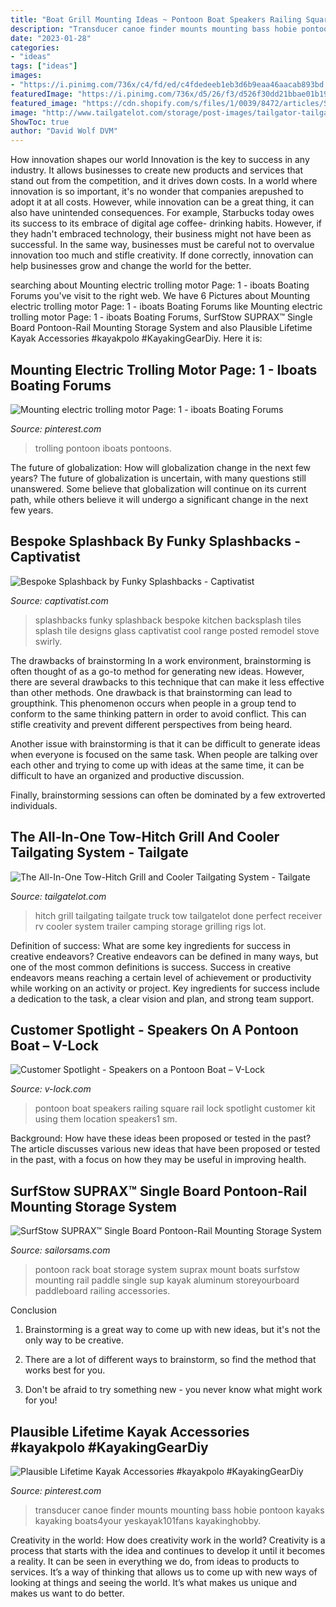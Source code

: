 ```yaml
---
title: "Boat Grill Mounting Ideas ~ Pontoon Boat Speakers Railing Square Rail Lock Spotlight Customer Kit Using Them Location Speakers1 Sm"
description: "Transducer canoe finder mounts mounting bass hobie pontoon kayaks kayaking boats4your yeskayak101fans kayakinghobby"
date: "2023-01-28"
categories:
- "ideas"
tags: ["ideas"]
images:
- "https://i.pinimg.com/736x/c4/fd/ed/c4fdedeeb1eb3d6b9eaa46aacab893bd.jpg"
featuredImage: "https://i.pinimg.com/736x/d5/26/f3/d526f30dd21bbae01b197f0ffefa7c3e.jpg"
featured_image: "https://cdn.shopify.com/s/files/1/0039/8472/articles/Speakers1_sm_1200x1200.jpg?v=1517611956"
image: "http://www.tailgatelot.com/storage/post-images/tailgator-tailgating-grill.jpg?__SQUARESPACE_CACHEVERSION=1279040734109"
ShowToc: true
author: "David Wolf DVM"
---
```



How innovation shapes our world
Innovation is the key to success in any industry. It allows businesses to create new products and services that stand out from the competition, and it drives down costs. In a world where innovation is so important, it's no wonder that companies arepushed to adopt it at all costs. However, while innovation can be a great thing, it can also have unintended consequences. For example, Starbucks today owes its success to its embrace of digital age coffee- drinking habits. However, if they hadn't embraced technology, their business might not have been as successful. In the same way, businesses must be careful not to overvalue innovation too much and stifle creativity. If done correctly, innovation can help businesses grow and change the world for the better.

	

		
searching about Mounting electric trolling motor Page: 1 - iboats Boating Forums you've visit to the right web. We have 6 Pictures about Mounting electric trolling motor Page: 1 - iboats Boating Forums like Mounting electric trolling motor Page: 1 - iboats Boating Forums, SurfStow SUPRAX™ Single Board Pontoon-Rail Mounting Storage System and also Plausible Lifetime Kayak Accessories #kayakpolo #KayakingGearDiy. Here it is:
		
    
## Mounting Electric Trolling Motor Page: 1 - Iboats Boating Forums

<img loading=lazy src="https://i.pinimg.com/736x/c4/fd/ed/c4fdedeeb1eb3d6b9eaa46aacab893bd.jpg" onerror="this.onerror=null;this.src='https://tse2.mm.bing.net/th?id=OIP.NfvBt9dXpBFOA3dawwYkegHaGf&amp;pid=15.1';" alt="Mounting electric trolling motor Page: 1 - iboats Boating Forums">

_Source: pinterest.com_

>trolling pontoon iboats pontoons. 

	

The future of globalization: How will globalization change in the next few years?
The future of globalization is uncertain, with many questions still unanswered. Some believe that globalization will continue on its current path, while others believe it will undergo a significant change in the next few years.

    
## Bespoke Splashback By Funky Splashbacks - Captivatist

<img loading=lazy src="http://captivatist.com/wp-content/uploads/2015/11/bespoke-funky-splashbacks-1.jpg" onerror="this.onerror=null;this.src='https://tse2.mm.bing.net/th?id=OIP.Dn8QLd9KC3RyUQ3Znyx98wHaLl&amp;pid=15.1';" alt="Bespoke Splashback by Funky Splashbacks - Captivatist">

_Source: captivatist.com_

>splashbacks funky splashback bespoke kitchen backsplash tiles splash tile designs glass captivatist cool range posted remodel stove swirly. 

	

The drawbacks of brainstorming
In a work environment, brainstorming is often thought of as a go-to method for generating new ideas. However, there are several drawbacks to this technique that can make it less effective than other methods.
One drawback is that brainstorming can lead to groupthink. This phenomenon occurs when people in a group tend to conform to the same thinking pattern in order to avoid conflict. This can stifle creativity and prevent different perspectives from being heard.

Another issue with brainstorming is that it can be difficult to generate ideas when everyone is focused on the same task. When people are talking over each other and trying to come up with ideas at the same time, it can be difficult to have an organized and productive discussion.

Finally, brainstorming sessions can often be dominated by a few extroverted individuals.

    
## The All-In-One Tow-Hitch Grill And Cooler Tailgating System - Tailgate

<img loading=lazy src="http://www.tailgatelot.com/storage/post-images/tailgator-tailgating-grill.jpg?__SQUARESPACE_CACHEVERSION=1279040734109" onerror="this.onerror=null;this.src='https://tse1.mm.bing.net/th?id=OIP.Moh9kffPALnhqIW_vBlAfwHaFj&amp;pid=15.1';" alt="The All-In-One Tow-Hitch Grill and Cooler Tailgating System - Tailgate">

_Source: tailgatelot.com_

>hitch grill tailgating tailgate truck tow tailgatelot done perfect receiver rv cooler system trailer camping storage grilling rigs lot. 

	

Definition of success: What are some key ingredients for success in creative endeavors?
Creative endeavors can be defined in many ways, but one of the most common definitions is success. Success in creative endeavors means reaching a certain level of achievement or productivity while working on an activity or project. Key ingredients for success include a dedication to the task, a clear vision and plan, and strong team support.

    
## Customer Spotlight - Speakers On A Pontoon Boat – V-Lock

<img loading=lazy src="https://cdn.shopify.com/s/files/1/0039/8472/articles/Speakers1_sm_1200x1200.jpg?v=1517611956" onerror="this.onerror=null;this.src='https://tse4.mm.bing.net/th?id=OIP.5Dj5xcJhiJ-8kUxqo4uEqAHaFj&amp;pid=15.1';" alt="Customer Spotlight - Speakers on a Pontoon Boat – V-Lock">

_Source: v-lock.com_

>pontoon boat speakers railing square rail lock spotlight customer kit using them location speakers1 sm. 

	

Background: How have these ideas been proposed or tested in the past?
The article discusses various new ideas that have been proposed or tested in the past, with a focus on how they may be useful in improving health.

    
## SurfStow SUPRAX™ Single Board Pontoon-Rail Mounting Storage System

<img loading=lazy src="http://www.sailorsams.com/assets/images/waterbrands/surfstow/rax/SUPRAX_Pontoon02.jpg" onerror="this.onerror=null;this.src='https://tse4.mm.bing.net/th?id=OIP.CgMPCntg1dCbF7Ej7xC82gHaE8&amp;pid=15.1';" alt="SurfStow SUPRAX™ Single Board Pontoon-Rail Mounting Storage System">

_Source: sailorsams.com_

>pontoon rack boat storage system suprax mount boats surfstow mounting rail paddle single sup kayak aluminum storeyourboard paddleboard railing accessories. 

	

Conclusion
1. Brainstorming is a great way to come up with new ideas, but it's not the only way to be creative.
2. There are a lot of different ways to brainstorm, so find the method that works best for you.

3. Don't be afraid to try something new - you never know what might work for you!

    
## Plausible Lifetime Kayak Accessories #kayakpolo #KayakingGearDiy

<img loading=lazy src="https://i.pinimg.com/736x/d5/26/f3/d526f30dd21bbae01b197f0ffefa7c3e.jpg" onerror="this.onerror=null;this.src='https://tse2.mm.bing.net/th?id=OIP.c86fczy6e2xG_tGUkDaroQHaLJ&amp;pid=15.1';" alt="Plausible Lifetime Kayak Accessories #kayakpolo #KayakingGearDiy">

_Source: pinterest.com_

>transducer canoe finder mounts mounting bass hobie pontoon kayaks kayaking boats4your yeskayak101fans kayakinghobby. 

	

Creativity in the world: How does creativity work in the world?
Creativity is a process that starts with the idea and continues to develop it until it becomes a reality. It can be seen in everything we do, from ideas to products to services. It’s a way of thinking that allows us to come up with new ways of looking at things and seeing the world. It’s what makes us unique and makes us want to do better.

